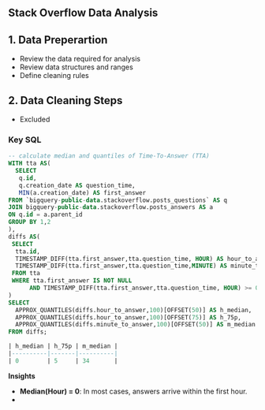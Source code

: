 ## Stack Overflow Data Analysis


## 1. Data Preperartion
- Review the data required for analysis 
- Review data structures and ranges
- Define cleaning rules


## 2. Data Cleaning Steps
- Excluded 

### Key SQL
```sql
-- calculate median and quantiles of Time-To-Answer (TTA)
WITH tta AS(
  SELECT 
   q.id, 
   q.creation_date AS question_time,
   MIN(a.creation_date) AS first_answer
FROM `bigquery-public-data.stackoverflow.posts_questions` AS q
JOIN bigquery-public-data.stackoverflow.posts_answers AS a
ON q.id = a.parent_id
GROUP BY 1,2
),
diffs AS(
 SELECT 
  tta.id,
  TIMESTAMP_DIFF(tta.first_answer,tta.question_time, HOUR) AS hour_to_answer,
  TIMESTAMP_DIFF(tta.first_answer,tta.question_time,MINUTE) AS minute_to_answer
 FROM tta
 WHERE tta.first_answer IS NOT NULL
      AND TIMESTAMP_DIFF(tta.first_answer,tta.question_time, HOUR) >= 0
)
SELECT
  APPROX_QUANTILES(diffs.hour_to_answer,100)[OFFSET(50)] AS h_median,
  APPROX_QUANTILES(diffs.hour_to_answer,100)[OFFSET(75)] AS h_75p,
  APPROX_QUANTILES(diffs.minute_to_answer,100)[OFFSET(50)] AS m_median
FROM diffs;

| h_median | h_75p | m_median |
|----------|-------|----------|
| 0        | 5     | 34       |

```
**Insights**
-  **Median(Hour) = 0**: In most cases, answers arrive within the first hour.
-  
